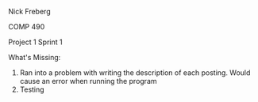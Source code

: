 Nick Freberg

COMP 490

Project 1
Sprint 1

What's Missing: 
1. Ran into a problem with writing the description of each posting. Would cause an error when running the program
2. Testing
